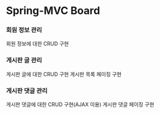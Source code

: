 # Spring-MVC Board

### 회원 정보 관리
회원 정보에 대한 CRUD 구현

### 게시판 글 관리
게시판 글에 대한 CRUD 구현
게시판 목록 페이징 구현


### 게시판 댓글 관리
게시판 댓글에 대한 CRUD 구현(AJAX 이용)
게시판 댓글 페이징 구현
